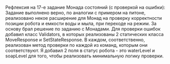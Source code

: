 Рефлексия на 17-е задание Монада состояний (с проверкой на ошибки):  
Задание выполнено верно, по аналогии с примером на питоне, реализовано некое
расширение для Монад на проверку корректности позиции робота и емкости воды и мыла, при переходе на режим. 
За основу брал решение по заданию с Монадами.
Для проверки ошибок добавил класс Validators, в которых реализованы 2 статических класса MoveResponse и SetStateResponse.
В каждом, соответственно, реализован метод проверки по каждой из команд, которым они соответствуют.
Я добавил 2 поля в статус робота - это waterLevel и soapLevel для того, чтобы реализовать минимальную логику проверки.
